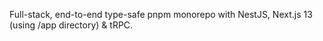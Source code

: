 Full-stack, end-to-end type-safe pnpm monorepo with NestJS, Next.js 13 (using /app directory) & tRPC.
